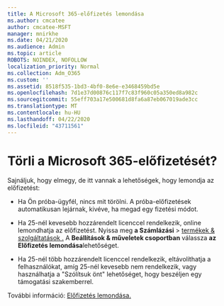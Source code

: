 ```yaml
---
title: A Microsoft 365-előfizetés lemondása
ms.author: cmcatee
author: cmcatee-MSFT
manager: mnirkhe
ms.date: 04/21/2020
ms.audience: Admin
ms.topic: article
ROBOTS: NOINDEX, NOFOLLOW
localization_priority: Normal
ms.collection: Adm_O365
ms.custom: ''
ms.assetid: 8518f535-1bd3-4bf0-8e6e-e3468459bd5e
ms.openlocfilehash: 7d1e37d00876c117f7c83f960c05a350ed8a982c
ms.sourcegitcommit: 55eff703a17e500681d8fa6a87eb067019ade3cc
ms.translationtype: MT
ms.contentlocale: hu-HU
ms.lasthandoff: 04/22/2020
ms.locfileid: "43711561"
---
```

# <a name="cancelling-your-microsoft-365-subscription"></a>Törli a Microsoft 365-előfizetését?

Sajnáljuk, hogy elmegy, de itt vannak a lehetőségek, hogy lemondja az előfizetést:
  
- Ha Ön próba-ügyfél, nincs mit törölni. A próba-előfizetések automatikusan lejárnak, kivéve, ha megad egy fizetési módot.

- Ha 25-nél kevesebb hozzárendelt licenccel rendelkezik, online lemondhatja az előfizetést. Nyissa meg **a Számlázási** \> [termékek & szolgáltatások .](https://go.microsoft.com/fwlink/p/?linkid=842054) A **Beállítások & műveletek csoportban** válassza **az Előfizetés lemondása**lehetőséget.

- Ha 25-nél több hozzárendelt licenccel rendelkezik, eltávolíthatja a felhasználókat, amíg 25-nél kevesebb nem rendelkezik, vagy használhatja a "Szólítsuk önt" lehetőséget, hogy beszéljen egy támogatási szakemberrel.

További információ: [Előfizetés lemondása.](https://docs.microsoft.com/office365/admin/subscriptions-and-billing/cancel-your-subscription)